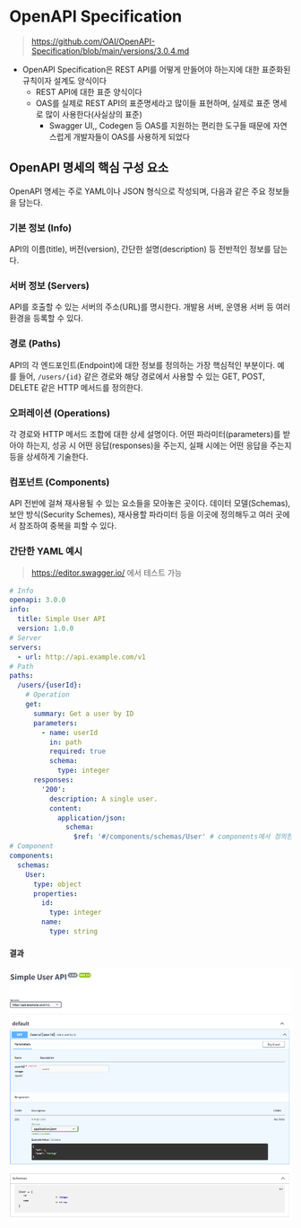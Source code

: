 # OpenAPI Specification

> https://github.com/OAI/OpenAPI-Specification/blob/main/versions/3.0.4.md

- OpenAPI Specification은 REST API를 어떻게 만들어야 하는지에 대한 표준화된 규칙이자 설계도 양식이다
  - REST API에 대한 표준 양식이다
  - OAS를 실제로 REST API의 표준명세라고 많이들 표현하며, 실제로 표준 명세로 많이 사용한다(사실상의 표준)
    - Swagger UI,, Codegen 등 OAS를 지원하는 편리한 도구들 때문에 자연스럽게 개발자들이 OAS를 사용하게 되었다

## OpenAPI 명세의 핵심 구성 요소

OpenAPI 명세는 주로 YAML이나 JSON 형식으로 작성되며, 다음과 같은 주요 정보들을 담는다.

### 기본 정보 (Info)

API의 이름(title), 버전(version), 간단한 설명(description) 등 전반적인 정보를 담는다.

### 서버 정보 (Servers)

API를 호출할 수 있는 서버의 주소(URL)를 명시한다. 개발용 서버, 운영용 서버 등 여러 환경을 등록할 수 있다.

### 경로 (Paths)

API의 각 엔드포인트(Endpoint)에 대한 정보를 정의하는 가장 핵심적인 부분이다.
예를 들어, `/users/{id}` 같은 경로와 해당 경로에서 사용할 수 있는 GET, POST, DELETE 같은 HTTP 메서드를 정의한다.

### 오퍼레이션 (Operations)

각 경로와 HTTP 메서드 조합에 대한 상세 설명이다.
어떤 파라미터(parameters)를 받아야 하는지, 성공 시 어떤 응답(responses)을 주는지, 실패 시에는 어떤 응답을 주는지 등을 상세하게 기술한다.

### 컴포넌트 (Components)

API 전반에 걸쳐 재사용될 수 있는 요소들을 모아놓은 곳이다.
데이터 모델(Schemas), 보안 방식(Security Schemes), 재사용할 파라미터 등을 이곳에 정의해두고 여러 곳에서 참조하여 중복을 피할 수 있다.

### 간단한 YAML 예시

> https://editor.swagger.io/ 에서 테스트 가능

```yaml
# Info
openapi: 3.0.0
info:
  title: Simple User API
  version: 1.0.0
# Server
servers:
  - url: http://api.example.com/v1
# Path
paths:
  /users/{userId}:
    # Operation
    get:
      summary: Get a user by ID
      parameters:
        - name: userId
          in: path
          required: true
          schema:
            type: integer
      responses:
        '200':
          description: A single user.
          content:
            application/json:
              schema:
                $ref: '#/components/schemas/User' # components에서 정의한 User 모델 참조
# Component
components:
  schemas:
    User:
      type: object
      properties:
        id:
          type: integer
        name:
          type: string
```

#### 결과

![images1](images/swaggerEditor.png)
